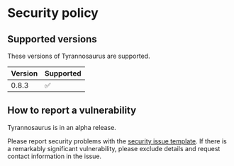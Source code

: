 # Security policy

## Supported versions

These versions of Tyrannosaurus are supported.

| Version | Supported          |
| ------- | ------------------ |
| 0.8.3   | :white_check_mark: |


## How to report a vulnerability

Tyrannosaurus is in an alpha release.

Please report security problems with the
[security issue template](https://github.com/dmyersturnbull/tyrannosaurus/issues/new?labels=kind%3A+security+%F0%9F%94%92&template=security.md).
If there is a remarkably significant vulnerability, please exclude details and request contact information in the issue.
